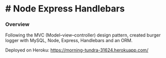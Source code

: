 # # Node Express Handlebars

### Overview

Following the MVC (Model–view–controller) design pattern, created burger logger with MySQL, Node, Express, Handlebars and an ORM. 

Deployed on Heroku: https://morning-tundra-31624.herokuapp.com/
